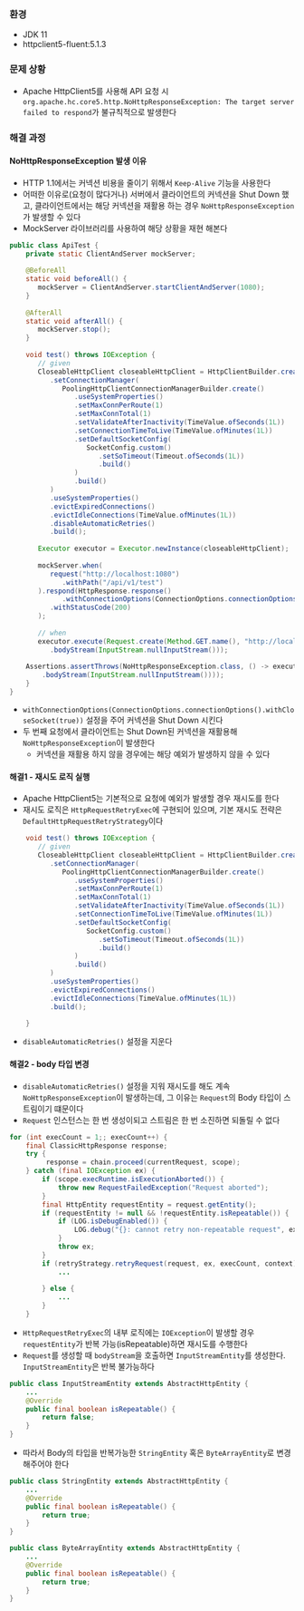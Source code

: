 
### 환경
- JDK 11
- httpclient5-fluent:5.1.3
### 문제 상황
- Apache HttpClient5를 사용해 API 요청 시 `org.apache.hc.core5.http.NoHttpResponseException: The target server failed to respond`가 불규칙적으로 발생한다
### 해결 과정
#### NoHttpResponseException 발생 이유
- HTTP 1.1에서는 커넥션 비용을 줄이기 위해서 `Keep-Alive` 기능을 사용한다
- 어떠한 이유로(요청이 많다거나) 서버에서 클라이언트의 커넥션을 Shut Down 했고, 클라이언트에서는 해당 커넥션을 재활용 하는 경우 `NoHttpResponseException`가 발생할 수 있다
- MockServer 라이브러리를 사용하여 해당 상황을 재현 해본다

```Java
public class ApiTest {  
    private static ClientAndServer mockServer;  
  
    @BeforeAll  
    static void beforeAll() {  
       mockServer = ClientAndServer.startClientAndServer(1080);  
    }  
  
    @AfterAll  
    static void afterAll() {  
       mockServer.stop();  
    }  
  
    void test() throws IOException {  
       // given  
       CloseableHttpClient closeableHttpClient = HttpClientBuilder.create()  
          .setConnectionManager(  
             PoolingHttpClientConnectionManagerBuilder.create()  
                .useSystemProperties()  
                .setMaxConnPerRoute(1)  
                .setMaxConnTotal(1)  
                .setValidateAfterInactivity(TimeValue.ofSeconds(1L))  
                .setConnectionTimeToLive(TimeValue.ofMinutes(1L))  
                .setDefaultSocketConfig(  
                   SocketConfig.custom()  
                      .setSoTimeout(Timeout.ofSeconds(1L))  
                      .build()  
                )  
                .build()  
          )  
          .useSystemProperties()  
          .evictExpiredConnections()  
          .evictIdleConnections(TimeValue.ofMinutes(1L))  
          .disableAutomaticRetries()
          .build();  
  
       Executor executor = Executor.newInstance(closeableHttpClient);  
  
       mockServer.when(  
          request("http://localhost:1080")  
             .withPath("/api/v1/test")  
       ).respond(HttpResponse.response()  
             .withConnectionOptions(ConnectionOptions.connectionOptions().withCloseSocket(true))  
          .withStatusCode(200)  
       );  
  
       // when  
       executor.execute(Request.create(Method.GET.name(), "http://localhost:1080/api/v1/test")  
          .bodyStream(InputStream.nullInputStream()));  
  
	Assertions.assertThrows(NoHttpResponseException.class, () -> executor.execute(Request.create(Method.GET.name(), "http://localhost:1080/api/v1/test")  
	    .bodyStream(InputStream.nullInputStream())));
    }  
}
```

- `withConnectionOptions(ConnectionOptions.connectionOptions().withCloseSocket(true))` 설정을 주어 커넥션을 Shut Down 시킨다
- 두 번째 요청에서 클라이언트는 Shut Down된 커넥션을 재활용해 `NoHttpResponseException`이 발생한다
	- 커넥션을 재활용 하지 않을 경우에는 해당 예외가 발생하지 않을 수 있다

#### 해결1 - 재시도 로직 실행
- Apache HttpClient5는 기본적으로 요청에 예외가 발생할 경우 재시도를 한다
- 재시도 로직은 `HttpRequestRetryExec`에 구현되어 있으며, 기본 재시도 전략은 `DefaultHttpRequestRetryStrategy`이다

```Java
    void test() throws IOException {  
       // given  
       CloseableHttpClient closeableHttpClient = HttpClientBuilder.create()  
          .setConnectionManager(  
             PoolingHttpClientConnectionManagerBuilder.create()  
                .useSystemProperties()  
                .setMaxConnPerRoute(1)  
                .setMaxConnTotal(1)  
                .setValidateAfterInactivity(TimeValue.ofSeconds(1L))  
                .setConnectionTimeToLive(TimeValue.ofMinutes(1L))  
                .setDefaultSocketConfig(  
                   SocketConfig.custom()  
                      .setSoTimeout(Timeout.ofSeconds(1L))  
                      .build()  
                )  
                .build()  
          )  
          .useSystemProperties()  
          .evictExpiredConnections()  
          .evictIdleConnections(TimeValue.ofMinutes(1L))  
          .build();  

    }  
```

- `disableAutomaticRetries()` 설정을 지운다

#### 해결2 - body 타입 변경
- `disableAutomaticRetries()` 설정을 지워 재시도를 해도 계속 `NoHttpResponseException`이 발생하는데, 그 이유는 `Request`의 Body 타입이 스트림이기 떄문이다
- `Request` 인스턴스는 한 번 생성이되고 스트림은 한 번 소진하면 되돌릴 수 없다

```java
for (int execCount = 1;; execCount++) {  
    final ClassicHttpResponse response;  
    try {  
         response = chain.proceed(currentRequest, scope);  
    } catch (final IOException ex) {  
        if (scope.execRuntime.isExecutionAborted()) {  
            throw new RequestFailedException("Request aborted");  
        }  
        final HttpEntity requestEntity = request.getEntity();  
        if (requestEntity != null && !requestEntity.isRepeatable()) {  
            if (LOG.isDebugEnabled()) {  
                LOG.debug("{}: cannot retry non-repeatable request", exchangeId);  
            }  
            throw ex;  
        }  
        if (retryStrategy.retryRequest(request, ex, execCount, context)) {  
	        ...
 
        } else {  
            ...
        }  
    }
```

- `HttpRequestRetryExec`의 내부 로직에는 `IOException`이 발생할 경우 `requestEntity`가 반복 가능(isRepeatable)하면 재시도를 수행한다
- `Request`를 생성할 때 `bodyStream`을 호출하면 `InputStreamEntity`를 생성한다. `InputStreamEntity`은 반복 불가능하다

```Java
public class InputStreamEntity extends AbstractHttpEntity {
	...
	@Override  
	public final boolean isRepeatable() {  
	    return false;  
	}
}
```

- 따라서 Body의 타입을 반복가능한 `StringEntity` 혹은 `ByteArrayEntity`로 변경해주어야 한다

```Java
public class StringEntity extends AbstractHttpEntity {
	...
	@Override  
	public final boolean isRepeatable() {  
	    return true;  
	}
}
```

```Java
public class ByteArrayEntity extends AbstractHttpEntity {
	...
	@Override  
	public final boolean isRepeatable() {  
	    return true;  
	}
}
```

